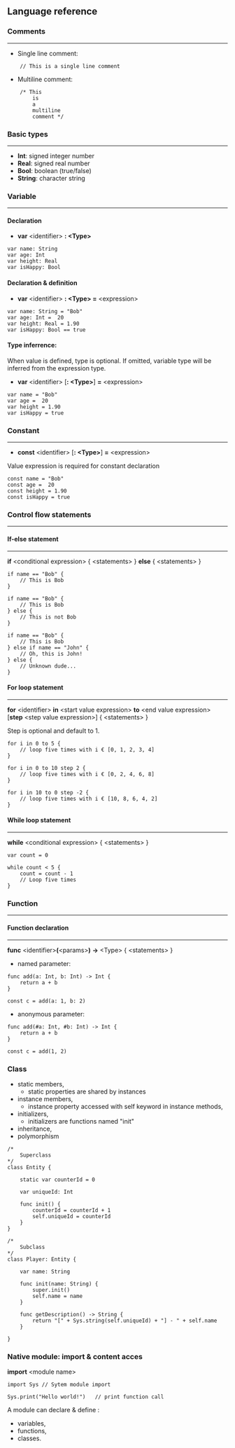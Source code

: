 ## Language reference

### Comments
___

* Single line comment:

```
    // This is a single line comment

```
* Multiline comment:

```
    /* This
        is
        a
        multiline
        comment */

```


### Basic types
___

* **Int**: signed integer number 
* **Real**: signed real number
* **Bool**: boolean (true/false)
* **String**: character string

### Variable
___

#### Declaration

* **var** \<identifier\> **: \<Type\>**
```
var name: String
var age: Int
var height: Real
var isHappy: Bool
```

#### Declaration & definition

* **var** \<identifier\> **: \<Type\> =** \<expression\>
```
var name: String = "Bob"
var age: Int =  20
var height: Real = 1.90 
var isHappy: Bool == true
```

#### Type inferrence:

When value is defined, type is optional. If omitted, variable type will be inferred from the expression type.

* **var** \<identifier\> [**: \<Type\>**] **=** \<expression\>
```
var name = "Bob"
var age =  20
var height = 1.90 
var isHappy = true
```

### Constant
___

* **const** \<identifier\> [**: \<Type\>**] **=** \<expression\>

Value expression is required for constant declaration
```
const name = "Bob"
const age =  20
const height = 1.90 
const isHappy = true
```

### Control flow statements
___

#### If-else statement
___

**if** \<conditional expression\> {
    \<statements\>
}  **else** {
    \<statements\>
}

```
if name == "Bob" {
    // This is Bob
}

if name == "Bob" {
    // This is Bob
} else {
    // This is not Bob
}

if name == "Bob" {
    // This is Bob
} else if name == "John" {
    // Oh, this is John!
} else {
    // Unknown dude...
}
```

#### For loop statement
___

**for** \<identifier\> **in** \<start value expression\> **to** \<end value expression\> [**step** \<step value expression\>] {
    \<statements\>
}

Step is optional and default to 1.

```
for i in 0 to 5 {
    // loop five times with i € [0, 1, 2, 3, 4]
}

for i in 0 to 10 step 2 {
    // loop five times with i € [0, 2, 4, 6, 8]
}

for i in 10 to 0 step -2 {
    // loop five times with i € [10, 8, 6, 4, 2]
}

```

#### While loop statement
___

**while** \<conditional expression\> {
    \<statements\>
}

```
var count = 0

while count < 5 {
    count = count - 1
    // Loop five times
}

```

### Function
___

#### Function declaration
___

**func** \<identifier\>**(**\<params\>**)** **->** \<Type\> {
    \<statements\>
}

* named parameter:

```
func add(a: Int, b: Int) -> Int {
    return a + b
}

const c = add(a: 1, b: 2)

```

* anonymous parameter:

```
func add(#a: Int, #b: Int) -> Int {
    return a + b
}

const c = add(1, 2)
```

### Class

* static members,
    * static properties are shared by instances
* instance members,
    * instance property accessed with self keyword in instance methods,
* initializers,
    * initializers are functions named "init"
* inheritance,
* polymorphism

```
/*
    Superclass
*/
class Entity {

    static var counterId = 0

    var uniqueId: Int

    func init() {
        counterId = counterId + 1
        self.uniqueId = counterId
    }
}

/*
    Subclass
*/
class Player: Entity {

    var name: String
    
    func init(name: String) {
        super.init()
        self.name = name
    }

    func getDescription() -> String {
        return "[" + Sys.string(self.uniqueId) + "] - " + self.name
    }

}
```

### Native module: import & content acces

**import** \<module name\>

```
import Sys // Sytem module import

Sys.print("Hello world!")   // print function call
```

A module can declare & define :
* variables,
* functions,
* classes.


